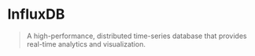 # InfluxDB

> A high-performance, distributed time-series database that provides real-time analytics and visualization.
>